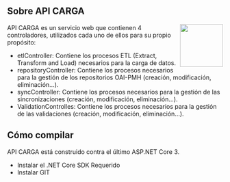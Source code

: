 ## Sobre API CARGA
[<img align="right" width="100px" src="https://dotnetfoundation.org/img/logo_big.svg" />](https://dotnetfoundation.org/projects?searchquery=IdentityServer&type=project)

API CARGA es un servicio web que contienen 4 controladores, utilizados cada uno de ellos para su propio propósito:
 - etlController: Contiene los procesos ETL (Extract, Transform and Load) necesarios para la carga de datos.
 - repositoryController: Contiene los procesos necesarios para la gestión de los repositorios OAI-PMH (creación, modificación, eliminación...).
 - syncController: Contiene los procesos necesarios para la gestión de las sincronizaciones  (creación, modificación, eliminación...).
 - ValidationControlles: Contiene los procesos necesarios para la gestión de las validaciones  (creación, modificación, eliminación...).
 

## Cómo compilar
API CARGA está construido contra el último ASP.NET Core 3.

* Instalar el .NET Core SDK Requerido
* Instalar GIT
